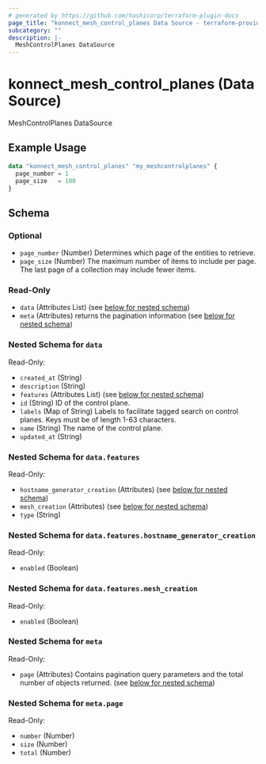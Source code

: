 ```yaml
---
# generated by https://github.com/hashicorp/terraform-plugin-docs
page_title: "konnect_mesh_control_planes Data Source - terraform-provider-konnect"
subcategory: ""
description: |-
  MeshControlPlanes DataSource
---
```


# konnect_mesh_control_planes (Data Source)

MeshControlPlanes DataSource

## Example Usage

```terraform
data "konnect_mesh_control_planes" "my_meshcontrolplanes" {
  page_number = 1
  page_size   = 100
}
```

<!-- schema generated by tfplugindocs -->
## Schema

### Optional

- `page_number` (Number) Determines which page of the entities to retrieve.
- `page_size` (Number) The maximum number of items to include per page. The last page of a collection may include fewer items.

### Read-Only

- `data` (Attributes List) (see [below for nested schema](#nestedatt--data))
- `meta` (Attributes) returns the pagination information (see [below for nested schema](#nestedatt--meta))

<a id="nestedatt--data"></a>
### Nested Schema for `data`

Read-Only:

- `created_at` (String)
- `description` (String)
- `features` (Attributes List) (see [below for nested schema](#nestedatt--data--features))
- `id` (String) ID of the control plane.
- `labels` (Map of String) Labels to facilitate tagged search on control planes. Keys must be of length 1-63 characters.
- `name` (String) The name of the control plane.
- `updated_at` (String)

<a id="nestedatt--data--features"></a>
### Nested Schema for `data.features`

Read-Only:

- `hostname_generator_creation` (Attributes) (see [below for nested schema](#nestedatt--data--features--hostname_generator_creation))
- `mesh_creation` (Attributes) (see [below for nested schema](#nestedatt--data--features--mesh_creation))
- `type` (String)

<a id="nestedatt--data--features--hostname_generator_creation"></a>
### Nested Schema for `data.features.hostname_generator_creation`

Read-Only:

- `enabled` (Boolean)


<a id="nestedatt--data--features--mesh_creation"></a>
### Nested Schema for `data.features.mesh_creation`

Read-Only:

- `enabled` (Boolean)




<a id="nestedatt--meta"></a>
### Nested Schema for `meta`

Read-Only:

- `page` (Attributes) Contains pagination query parameters and the total number of objects returned. (see [below for nested schema](#nestedatt--meta--page))

<a id="nestedatt--meta--page"></a>
### Nested Schema for `meta.page`

Read-Only:

- `number` (Number)
- `size` (Number)
- `total` (Number)
